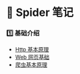 # :pushpin: Spider 笔记

### :one: 基础介绍
- [Http 基本原理][splide@1]
- [Web 网页基础][splide@2]
- [爬虫基本原理][splide@3]





[splide@1]:./Http%E5%9F%BA%E6%9C%AC%E5%8E%9F%E7%90%86.md
[splide@2]:./Web网页基础.md
[splide@3]:./爬虫的基本原理.md